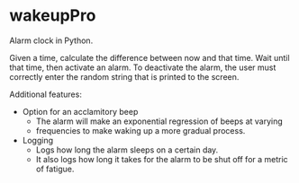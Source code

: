 wakeupPro
=========
Alarm clock in Python.

Given a time, calculate the difference between now and that time. Wait until
that time, then activate an alarm. To deactivate the alarm, the user must 
correctly enter the random string that is printed to the screen.

Additional features:
* Option for an acclamitory beep
    - The alarm will make an exponential regression of beeps at varying
    - frequencies to make waking up a more gradual process.
* Logging
    - Logs how long the alarm sleeps on a certain day.
    - It also logs how long it takes for the alarm to be shut off for a metric
      of fatigue.
